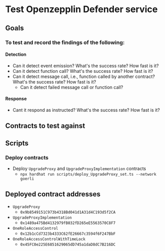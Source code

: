 # Test Openzepplin Defender service

## Goals
### To test and record the findings of the following:
#### Detection
- Can it detect event emission? What's the success rate? How fast is it?
- Can it detect function call? What's the success rate? How fast is it?
- Can it detect message call, i.e., function called by another contract? What's the success rate? How fast is it?
    - Can it detect failed message call or function call?

#### Response
- Cant it respond as instructed? What's the success rate? How fast is it?

## Contracts to test against

## Scripts

### Deploy contracts

- Deploy `UpgradeProxy` and `UpgradeProxyImplementation` contracts
    - `npx hardhat run scripts/deploy_UpgradeProxy_set.ts --network goerli`

## Deployed contract addresses

- `UpgradeProxy`
    - `0x9b8549151C973b4318Bd041d1A31d4C193d5f2CA`
- `UpgradeProxyImplementation`
    - `0x1489a475Bd4132979fB032fD265eE5563570C8F7`
- `OneRoleAccessControl`
    - `0x12b1cCd7323b4333C62fE26667c3594f6F247BbF`
- `OneRoleAccessControlWithTimeLock`
    - `0x45FC0e225E6851629065dD745a1daD8dC7B216DC`